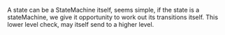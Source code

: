 A state can be a StateMachine itself, seems simple, if the state is a stateMachine, we give it opportunity to work out its transitions itself. 
This lower level check, may itself send to a higher level. 
